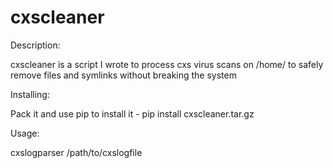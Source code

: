 cxscleaner
==========

Description:

cxscleaner is a script I wrote to process cxs virus scans on /home/ to safely remove files and symlinks without breaking the system

Installing:

Pack it and use pip to install it - pip install cxscleaner.tar.gz

Usage:

cxslogparser /path/to/cxslogfile


